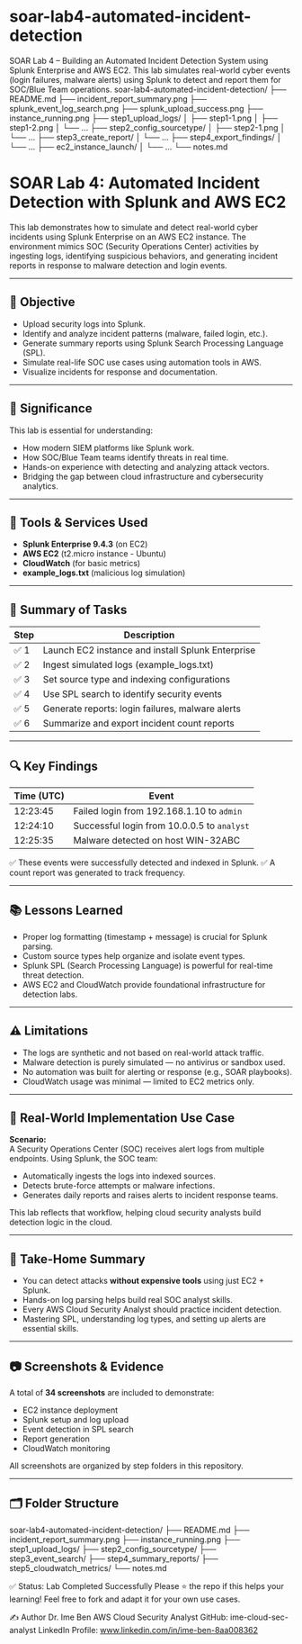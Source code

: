 # soar-lab4-automated-incident-detection
SOAR Lab 4 – Building an Automated Incident Detection System using Splunk Enterprise and AWS EC2. This lab simulates real-world cyber events (login failures, malware alerts) using Splunk to detect and report them for SOC/Blue Team operations.
soar-lab4-automated-incident-detection/
├── README.md
├── incident_report_summary.png
├── splunk_event_log_search.png
├── splunk_upload_success.png
├── instance_running.png
├── step1_upload_logs/
│   ├── step1-1.png
│   ├── step1-2.png
│   └── ...
├── step2_config_sourcetype/
│   ├── step2-1.png
│   └── ...
├── step3_create_report/
│   └── ...
├── step4_export_findings/
│   └── ...
├── ec2_instance_launch/
│   └── ...
└── notes.md

# SOAR Lab 4: Automated Incident Detection with Splunk and AWS EC2

This lab demonstrates how to simulate and detect real-world cyber incidents using Splunk Enterprise on an AWS EC2 instance. The environment mimics SOC (Security Operations Center) activities by ingesting logs, identifying suspicious behaviors, and generating incident reports in response to malware detection and login events.

---

## 🎯 Objective

- Upload security logs into Splunk.
- Identify and analyze incident patterns (malware, failed login, etc.).
- Generate summary reports using Splunk Search Processing Language (SPL).
- Simulate real-life SOC use cases using automation tools in AWS.
- Visualize incidents for response and documentation.

---

## 📌 Significance

This lab is essential for understanding:
- How modern SIEM platforms like Splunk work.
- How SOC/Blue Team teams identify threats in real time.
- Hands-on experience with detecting and analyzing attack vectors.
- Bridging the gap between cloud infrastructure and cybersecurity analytics.

---

## 🧰 Tools & Services Used

- **Splunk Enterprise 9.4.3** (on EC2)
- **AWS EC2** (t2.micro instance - Ubuntu)
- **CloudWatch** (for basic metrics)
- **example_logs.txt** (malicious log simulation)

---

## 📝 Summary of Tasks

| Step | Description |
|------|-------------|
| ✅ 1 | Launch EC2 instance and install Splunk Enterprise |
| ✅ 2 | Ingest simulated logs (example_logs.txt) |
| ✅ 3 | Set source type and indexing configurations |
| ✅ 4 | Use SPL search to identify security events |
| ✅ 5 | Generate reports: login failures, malware alerts |
| ✅ 6 | Summarize and export incident count reports |

---

## 🔍 Key Findings

| Time (UTC)        | Event |
|-------------------|-------|
| 12:23:45          | Failed login from 192.168.1.10 to `admin` |
| 12:24:10          | Successful login from 10.0.0.5 to `analyst` |
| 12:25:35          | Malware detected on host WIN-32ABC |

✅ These events were successfully detected and indexed in Splunk.
✅ A count report was generated to track frequency.

---

## 📚 Lessons Learned

- Proper log formatting (timestamp + message) is crucial for Splunk parsing.
- Custom source types help organize and isolate event types.
- Splunk SPL (Search Processing Language) is powerful for real-time threat detection.
- AWS EC2 and CloudWatch provide foundational infrastructure for detection labs.

---

## ⚠️ Limitations

- The logs are synthetic and not based on real-world attack traffic.
- Malware detection is purely simulated — no antivirus or sandbox used.
- No automation was built for alerting or response (e.g., SOAR playbooks).
- CloudWatch usage was minimal — limited to EC2 metrics only.

---

## 🚀 Real-World Implementation Use Case

**Scenario:**  
A Security Operations Center (SOC) receives alert logs from multiple endpoints. Using Splunk, the SOC team:

- Automatically ingests the logs into indexed sources.
- Detects brute-force attempts or malware infections.
- Generates daily reports and raises alerts to incident response teams.

This lab reflects that workflow, helping cloud security analysts build detection logic in the cloud.

---

## 🏁 Take-Home Summary

- You can detect attacks **without expensive tools** using just EC2 + Splunk.
- Hands-on log parsing helps build real SOC analyst skills.
- Every AWS Cloud Security Analyst should practice incident detection.
- Mastering SPL, understanding log types, and setting up alerts are essential skills.

---

## 📷 Screenshots & Evidence

A total of **34 screenshots** are included to demonstrate:

- EC2 instance deployment  
- Splunk setup and log upload  
- Event detection in SPL search  
- Report generation  
- CloudWatch monitoring  

All screenshots are organized by step folders in this repository.

---

## 🗂 Folder Structure


soar-lab4-automated-incident-detection/
├── README.md
├── incident_report_summary.png
├── instance_running.png
├── step1_upload_logs/
├── step2_config_sourcetype/
├── step3_event_search/
├── step4_summary_reports/
├── step5_cloudwatch_metrics/
└── notes.md

✅ Status: Lab Completed Successfully
Please ⭐ the repo if this helps your learning!
Feel free to fork and adapt it for your own use cases.

✍️ Author
Dr. Ime Ben
AWS Cloud Security Analyst
GitHub: ime-cloud-sec-analyst
LinkedIn Profile: www.linkedin.com/in/ime-ben-8aa008362

